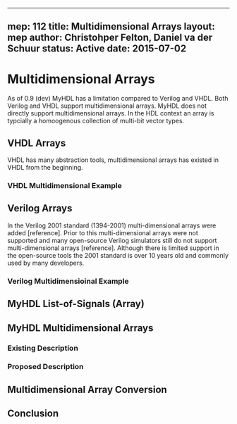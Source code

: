 
---
mep: 112
title: Multidimensional Arrays
layout: mep 
author: Christohper Felton, Daniel va der Schuur
status: Active
date: 2015-07-02
---

Multidimensional Arrays
========================

As of 0.9 (dev) MyHDL has a limitation compared to Verilog and 
VHDL.  Both Verilog and VHDL support multidimensional arrays.
MyHDL does not directly support multidimensional arrays.  In 
the HDL context an array is typcially a homoogenous collection
of multi-bit vector types.

<!-- 
  need some term definition on vectors and arrays, and introduction
  and links to the list-of-signal (LoS) documentation.
-->


VHDL Arrays
-----------
VHDL has many abstraction tools, multidimensional arrays has
existed in VHDL from the beginning.

### VHDL Multidimensional Example


Verilog Arrays
--------------
In the Verilog 2001 standard (1394-2001) multi-dimensional arrays
were added [reference].  Prior to this multi-dimensional arrays 
were not supported and many open-source Verilog simulators still
do not support multi-dimensional arrays [reference].  Although there
is limited support in the open-source tools the 2001 standard is 
over 10 years old and commonly used by many developers.

### Verilog Multidimensioinal Example


MyHDL List-of-Signals (Array)
-----------------------------
<!-- review exisiting LoS and any conversion info -->

MyHDL Multidimensional Arrays
-----------------------------

### Existing Description
<!-- review exsisting options and limitations
md-arrays can be used in modeling, but not conversion
-->

### Proposed Description

<!-- list-of-list-of-signals convertible 
describe how the md-arrays are built and the expected 
conversion results.
-->


Multidimensional Array Conversion
---------------------------------
<!-- all the gruesome details about conversion and target types -->


Conclusion
----------



